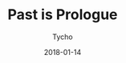 ---
title: "Past is Prologue"
subtitle: "Tycho"
customForwardUrl: "https://www.youtube.com/watch?v=M5sSUJoYnbk"
displayImg: "https://img.youtube.com/vi/M5sSUJoYnbk/0.jpg"
date: "2018-01-14"
newTab: true 
---